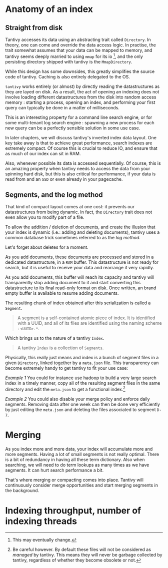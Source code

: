# Anatomy of an index

## Straight from disk

Tantivy accesses its data using an abstracting trait called `Directory`.
In theory, one can come and override the data access logic. In practise, the
trait somewhat assumes that your data can be mapped to memory, and tantivy
seems deeply married to using `mmap` for its io [^1], and the only persisting
directory shipped with tantivy is the `MmapDirectory`.

While this design has some downsides, this greatly simplifies the source code of
tantivy. Caching is also entirely delegated to the OS.

`tantivy` works entirely (or almost) by directly reading the datastructures as they are layed on disk. As a result, the act of opening an indexing does not involve loading different datastructures from the disk into random access memory : starting a process, opening an index, and performing your first query can typically be done in a matter of milliseconds.

This is an interesting property for a command line search engine, or for some multi-tenant log search engine : spawning a new process for each new query can be a perfectly sensible solution in some use case.

In later chapters, we will discuss tantivy's inverted index data layout.
One key take away is that to achieve great performance, search indexes are extremely compact.
Of course this is crucial to reduce IO, and ensure that as much of our index can sit in RAM.

Also, whenever possible its data is accessed sequentially. Of course, this is an amazing property when tantivy needs to access the data from your spinning hard disk, but this is also
critical for performance, if your data is read from and an `SSD` or even already in your pagecache.


## Segments, and the log method

That kind of compact layout comes at one cost: it prevents our datastructures from being dynamic.
In fact, the `Directory` trait does not even allow you to modify part of a file.

To allow the addition / deletion of documents, and create the illusion that
your index is dynamic (i.e.: adding and deleting documents), tantivy uses a common database trick sometimes referred to as the *log method*.

Let's forget about deletes for a moment.

As you add documents, these documents are processed and stored in a dedicated datastructure, in a `RAM` buffer. This datastructure is not ready for search, but it is useful to receive your data and rearrange it very rapidly.

As you add documents, this buffer will reach its capacity and tantivy will transparently stop adding document to it and start converting this datastructure to its final read-only format on disk. Once written, an brand empty buffer is available to resume adding documents.

The resulting chunk of index obtained after this serialization is called a `Segment`.

> A segment is a self-contained atomic piece of index. It is identified with a UUID, and all of its files are identified using the naming scheme : `<UUID>.*`.

Which brings us to the nature of a tantivy `Index`.

> A tantivy `Index` is a collection of `Segments`.

Physically, this really just means and index is a bunch of segment files in a given `Directory`,
linked together by a `meta.json` file. This transparency can become extremely handy
to get tantivy to fit your use case:

*Example 1* You could for instance use hadoop to build a very large search index in a timely manner, copy all of the resulting segment files in the same directory and edit the `meta.json` to get a functional index.[^2]

*Example 2* You could also disable your merge policy and enforce daily segments. Removing data after one week can then be done very efficiently by just editing the `meta.json` and deleting the files associated to segment `D-7`.





# Merging

As you index more and more data, your index will accumulate more and more segments.
Having a lot of small segments is not really optimal. There is a bit of redundancy in having
all these term dictionary. Also when searching, we will need to do term lookups as many times as we have segments.  It can hurt search performance a bit.

That's where merging or compacting comes into place. Tantivy will continuously consider merge
opportunities and start merging segments in the background.


# Indexing throughput, number of indexing threads




[^1]: This may eventually change.

[^2]: Be careful however. By default these files will not be considered as *managed* by tantivy. This means they will never be garbage collected by tantivy, regardless of whether they become obsolete or not.
